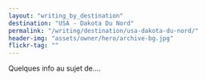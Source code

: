```yaml
---
layout: "writing_by_destination"
destination: "USA - Dakota Du Nord"
permalink: "/writing/destination/usa-dakota-du-nord/"
header-img: "assets/owner/hero/archive-bg.jpg"
flickr-tag: ""
---
```


Quelques info au sujet de....